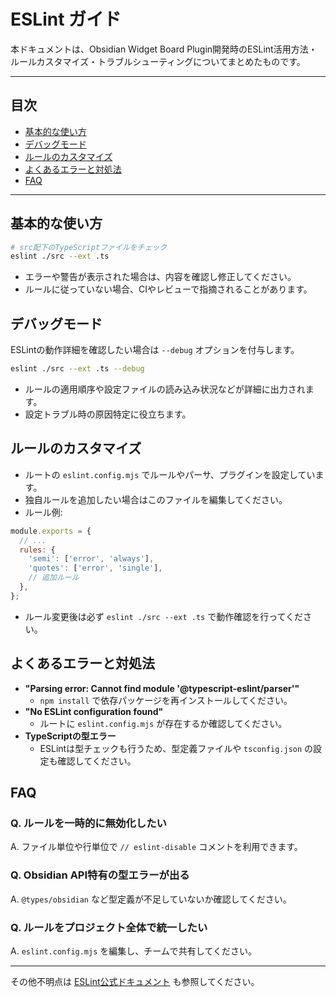 # ESLint ガイド

本ドキュメントは、Obsidian Widget Board Plugin開発時のESLint活用方法・ルールカスタマイズ・トラブルシューティングについてまとめたものです。

---

## 目次
- [基本的な使い方](#基本的な使い方)
- [デバッグモード](#デバッグモード)
- [ルールのカスタマイズ](#ルールのカスタマイズ)
- [よくあるエラーと対処法](#よくあるエラーと対処法)
- [FAQ](#faq)

---

## 基本的な使い方

```bash
# src配下のTypeScriptファイルをチェック
eslint ./src --ext .ts
```

- エラーや警告が表示された場合は、内容を確認し修正してください。
- ルールに従っていない場合、CIやレビューで指摘されることがあります。

## デバッグモード

ESLintの動作詳細を確認したい場合は `--debug` オプションを付与します。

```bash
eslint ./src --ext .ts --debug
```

- ルールの適用順序や設定ファイルの読み込み状況などが詳細に出力されます。
- 設定トラブル時の原因特定に役立ちます。

## ルールのカスタマイズ

- ルートの `eslint.config.mjs` でルールやパーサ、プラグインを設定しています。
- 独自ルールを追加したい場合はこのファイルを編集してください。
- ルール例:

```js
module.exports = {
  // ...
  rules: {
    'semi': ['error', 'always'],
    'quotes': ['error', 'single'],
    // 追加ルール
  },
};
```

- ルール変更後は必ず `eslint ./src --ext .ts` で動作確認を行ってください。

## よくあるエラーと対処法

- **"Parsing error: Cannot find module '@typescript-eslint/parser'"**
  - `npm install` で依存パッケージを再インストールしてください。
- **"No ESLint configuration found"**
  - ルートに `eslint.config.mjs` が存在するか確認してください。
- **TypeScriptの型エラー**
  - ESLintは型チェックも行うため、型定義ファイルや `tsconfig.json` の設定も確認してください。

## FAQ

### Q. ルールを一時的に無効化したい
A. ファイル単位や行単位で `// eslint-disable` コメントを利用できます。

### Q. Obsidian API特有の型エラーが出る
A. `@types/obsidian` など型定義が不足していないか確認してください。

### Q. ルールをプロジェクト全体で統一したい
A. `eslint.config.mjs` を編集し、チームで共有してください。

---

その他不明点は [ESLint公式ドキュメント](https://eslint.org/docs/latest/) も参照してください。 